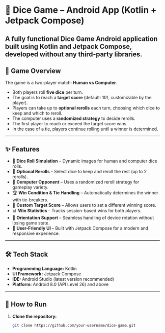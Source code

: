 # 🎲 Dice Game – Android App (Kotlin + Jetpack Compose)

A fully functional **Dice Game Android application** built using **Kotlin** and **Jetpack Compose**, developed without any third-party libraries.  
---

## 📖 Game Overview
The game is a two-player match: **Human vs Computer**.  
- Both players roll **five dice** per turn.  
- The goal is to reach a **target score** (default: 101, customizable by the player).  
- Players can take up to **optional rerolls** each turn, choosing which dice to keep and which to reroll.  
- The computer uses a **randomized strategy** to decide rerolls.  
- The first player to reach or exceed the target score wins.  
- In the case of a tie, players continue rolling until a winner is determined.

---

## ✨ Features
- 🎲 **Dice Roll Simulation** – Dynamic images for human and computer dice rolls.  
- 🔄 **Optional Rerolls** – Select dice to keep and reroll the rest (up to 2 rerolls).  
- 🤖 **Computer Opponent** – Uses a randomized reroll strategy for gameplay variety.  
- 🏆 **Win Condition & Tie Handling** – Automatically determines the winner with tie-breakers.  
- 🎯 **Custom Target Score** – Allows users to set a different winning score.  
- 📊 **Win Statistics** – Tracks session-based wins for both players.  
- 📱 **Orientation Support** – Seamless handling of device rotation without losing game state.  
- 🧩 **User-Friendly UI** – Built with Jetpack Compose for a modern and responsive experience.

---

## 🛠 Tech Stack
- **Programming Language:** Kotlin  
- **UI Framework:** Jetpack Compose  
- **IDE:** Android Studio (latest version recommended)  
- **Platform:** Android 8.0 (API Level 26) and above

---

## 🚀 How to Run
1. **Clone the repository:**
   ```bash
   git clone https://github.com/your-username/dice-game.git
